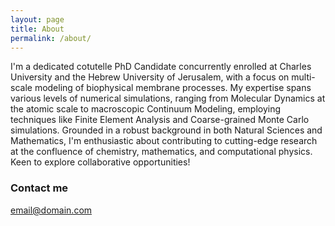 ```yaml
---
layout: page
title: About
permalink: /about/
---
```

I'm a dedicated cotutelle PhD Candidate concurrently enrolled at Charles University and the Hebrew University of Jerusalem, with a focus on multi-scale modeling of biophysical membrane processes. My expertise spans various levels of numerical simulations, ranging from Molecular Dynamics at the atomic scale to macroscopic Continuum Modeling, employing techniques like Finite Element Analysis and Coarse-grained Monte Carlo simulations. Grounded in a robust background in both Natural Sciences and Mathematics, I'm enthusiastic about contributing to cutting-edge research at the confluence of chemistry, mathematics, and computational physics. Keen to explore collaborative opportunities!

### Contact me

[email@domain.com](mailto:itay.schachter@mail.huji.ac.il)
